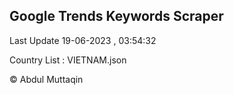 

## Google Trends Keywords Scraper 
 
Last Update 19-06-2023 , 03:54:32

Country List :
VIETNAM.json



© Abdul Muttaqin 
